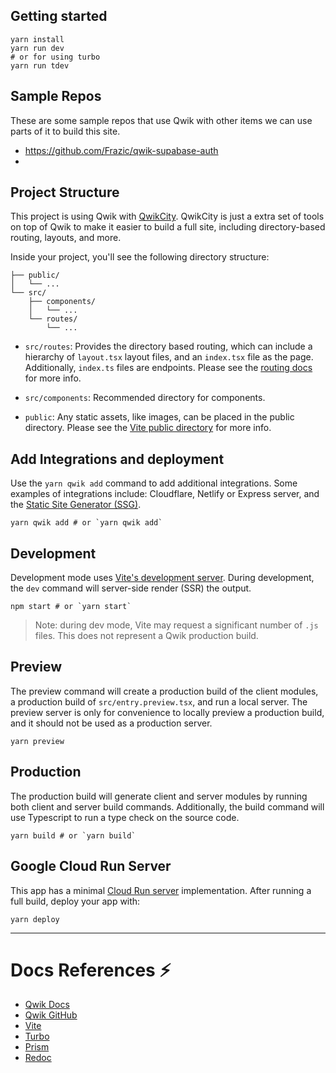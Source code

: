 
## Getting started

```
yarn install 
yarn run dev 
# or for using turbo
yarn run tdev
```

## Sample Repos 
These are some sample repos that use Qwik with other items we can use parts of it to build this site.
- https://github.com/Frazic/qwik-supabase-auth
- 


## Project Structure

This project is using Qwik with [QwikCity](https://qwik.builder.io/qwikcity/overview/). QwikCity is just a extra set of tools on top of Qwik to make it easier to build a full site, including directory-based routing, layouts, and more.

Inside your project, you'll see the following directory structure:

```
├── public/
│   └── ...
└── src/
    ├── components/
    │   └── ...
    └── routes/
        └── ...
```

- `src/routes`: Provides the directory based routing, which can include a hierarchy of `layout.tsx` layout files, and an `index.tsx` file as the page. Additionally, `index.ts` files are endpoints. Please see the [routing docs](https://qwik.builder.io/qwikcity/routing/overview/) for more info.

- `src/components`: Recommended directory for components.

- `public`: Any static assets, like images, can be placed in the public directory. Please see the [Vite public directory](https://vitejs.dev/guide/assets.html#the-public-directory) for more info.



## Add Integrations and deployment

Use the `yarn qwik add` command to add additional integrations. Some examples of integrations include: Cloudflare, Netlify or Express server, and the [Static Site Generator (SSG)](https://qwik.builder.io/qwikcity/guides/static-site-generation/).

```shell
yarn qwik add # or `yarn qwik add`
```

## Development

Development mode uses [Vite's development server](https://vitejs.dev/). During development, the `dev` command will server-side render (SSR) the output.

```shell
npm start # or `yarn start`
```

> Note: during dev mode, Vite may request a significant number of `.js` files. This does not represent a Qwik production build.

## Preview

The preview command will create a production build of the client modules, a production build of `src/entry.preview.tsx`, and run a local server. The preview server is only for convenience to locally preview a production build, and it should not be used as a production server.

```shell
yarn preview
```

## Production

The production build will generate client and server modules by running both client and server build commands. Additionally, the build command will use Typescript to run a type check on the source code.

```shell
yarn build # or `yarn build`
```



## Google Cloud Run Server

This app has a minimal [Cloud Run server](https://cloud.google.com/run) implementation. After running a full build, deploy your app with:

```
yarn deploy
```


----

# Docs References ⚡️

- [Qwik Docs](https://qwik.builder.io/)
- [Qwik GitHub](https://github.com/BuilderIO/qwik)
- [Vite](https://vitejs.dev/)
- [Turbo](https://turbo.build/)
- [Prism](https://prismjs.com/)
- [Redoc](https://github.com/Redocly/redoc)
